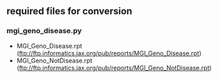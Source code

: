 ## required files for conversion

### mgi_geno_disease.py

- MGI_Geno_Disease.rpt (ftp://ftp.informatics.jax.org/pub/reports/MGI_Geno_Disease.rpt)
- MGI_Geno_NotDisease.rpt (ftp://ftp.informatics.jax.org/pub/reports/MGI_Geno_NotDisease.rpt)

